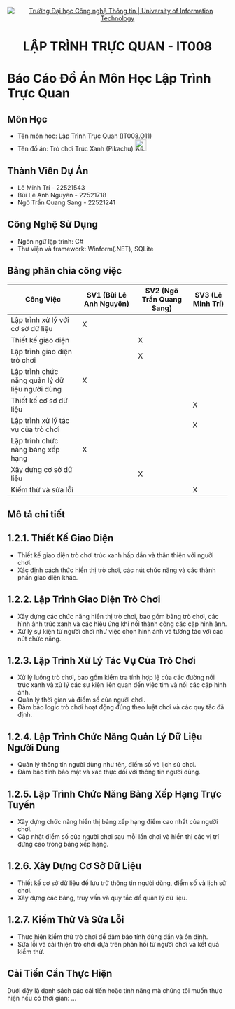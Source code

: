 <p align="center">
  <a href="https://www.uit.edu.vn/" title="Trường Đại học Công nghệ Thông tin" style="border: none;">
    <img src="https://i.imgur.com/WmMnSRt.png" alt="Trường Đại học Công nghệ Thông tin | University of Information Technology">
  </a>
</p>

<h1 align="center"><b>LẬP TRÌNH TRỰC QUAN - IT008</b></h1>

# Báo Cáo Đồ Án Môn Học Lập Trình Trực Quan

## Môn Học

-   Tên môn học: Lập Trình Trực Quan (IT008.O11)
-   Tên đồ án: Trò chơi Trúc Xanh (Pikachu) <img alt="Pikachu" height="26px" width="26px" src="https://cdn-icons-png.flaticon.com/512/188/188987.png" />

## Thành Viên Dự Án

-   Lê Minh Trí - 22521543
-   Bùi Lê Anh Nguyên - 22521718
-   Ngô Trần Quang Sang - 22521241

## Công Nghệ Sử Dụng

-   Ngôn ngữ lập trình: C#
-   Thư viện và framework: Winform(.NET), SQLite

## Bảng phân chia công việc

| **Công Việc**                                  | **SV1 (Bùi Lê Anh Nguyên)** | **SV2 (Ngô Trần Quang Sang)** | **SV3 (Lê Minh Trí)** |
| ---------------------------------------------- | --------------------------- | ----------------------------- | --------------------- |
| Lập trình xử lý với cơ sở dữ liệu              | X                           |                               |                       |
| Thiết kế giao diện                             |                             | X                             |                       |
| Lập trình giao diện trò chơi                   |                             | X                             |                       |
| Lập trình chức năng quản lý dữ liệu người dùng | X                           |                               |                       |
| Thiết kế cơ sở dữ liệu                         |                             |                               | X                     |
| Lập trình xử lý tác vụ của trò chơi            |                             |                               | X                     |
| Lập trình chức năng bảng xếp hạng              | X                           |                               |                       |
| Xây dựng cơ sở dữ liệu                         |                             | X                             |                       |
| Kiểm thử và sửa lỗi                            |                             |                               | X                     |

## Mô tả chi tiết

## 1.2.1. Thiết Kế Giao Diện

-   Thiết kế giao diện trò chơi trúc xanh hấp dẫn và thân thiện với người chơi.
-   Xác định cách thức hiển thị trò chơi, các nút chức năng và các thành phần giao diện khác.

## 1.2.2. Lập Trình Giao Diện Trò Chơi

-   Xây dựng các chức năng hiển thị trò chơi, bao gồm bảng trò chơi, các hình ảnh trúc xanh và các hiệu ứng khi nối thành công các cặp hình ảnh.
-   Xử lý sự kiện từ người chơi như việc chọn hình ảnh và tương tác với các nút chức năng.

## 1.2.3. Lập Trình Xử Lý Tác Vụ Của Trò Chơi

-   Xử lý luồng trò chơi, bao gồm kiểm tra tính hợp lệ của các đường nối trúc xanh và xử lý các sự kiện liên quan đến việc tìm và nối các cặp hình ảnh.
-   Quản lý thời gian và điểm số của người chơi.
-   Đảm bảo logic trò chơi hoạt động đúng theo luật chơi và các quy tắc đã định.

## 1.2.4. Lập Trình Chức Năng Quản Lý Dữ Liệu Người Dùng

-   Quản lý thông tin người dùng như tên, điểm số và lịch sử chơi.
-   Đảm bảo tính bảo mật và xác thực đối với thông tin người dùng.

## 1.2.5. Lập Trình Chức Năng Bảng Xếp Hạng Trực Tuyến

-   Xây dựng chức năng hiển thị bảng xếp hạng điểm cao nhất của người chơi.
-   Cập nhật điểm số của người chơi sau mỗi lần chơi và hiển thị các vị trí đứng cao trong bảng xếp hạng.

## 1.2.6. Xây Dựng Cơ Sở Dữ Liệu

-   Thiết kế cơ sở dữ liệu để lưu trữ thông tin người dùng, điểm số và lịch sử chơi.
-   Xây dựng các bảng, truy vấn và quy tắc để quản lý dữ liệu.

## 1.2.7. Kiểm Thử Và Sửa Lỗi

-   Thực hiện kiểm thử trò chơi để đảm bảo tính đúng đắn và ổn định.
-   Sửa lỗi và cải thiện trò chơi dựa trên phản hồi từ người chơi và kết quả kiểm thử.

## Cải Tiến Cần Thực Hiện

Dưới đây là danh sách các cải tiến hoặc tính năng mà chúng tôi muốn thực hiện nếu có thời gian:
...
